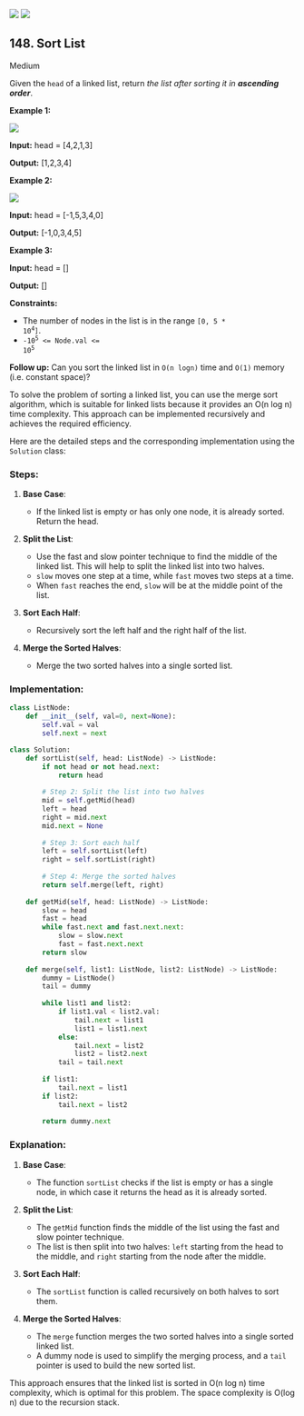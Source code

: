 [![](https://img.shields.io/github/stars/LeetCode-in-Python/LeetCode-in-Python?label=Stars&style=flat-square)](https://github.com/LeetCode-in-Python/LeetCode-in-Python)
[![](https://img.shields.io/github/forks/LeetCode-in-Python/LeetCode-in-Python?label=Fork%20me%20on%20GitHub%20&style=flat-square)](https://github.com/LeetCode-in-Python/LeetCode-in-Python/fork)

## 148\. Sort List

Medium

Given the `head` of a linked list, return _the list after sorting it in **ascending order**_.

**Example 1:**

![](https://assets.leetcode.com/uploads/2020/09/14/sort_list_1.jpg)

**Input:** head = [4,2,1,3]

**Output:** [1,2,3,4] 

**Example 2:**

![](https://assets.leetcode.com/uploads/2020/09/14/sort_list_2.jpg)

**Input:** head = [-1,5,3,4,0]

**Output:** [-1,0,3,4,5] 

**Example 3:**

**Input:** head = []

**Output:** [] 

**Constraints:**

*   The number of nodes in the list is in the range <code>[0, 5 * 10<sup>4</sup>]</code>.
*   <code>-10<sup>5</sup> <= Node.val <= 10<sup>5</sup></code>

**Follow up:** Can you sort the linked list in `O(n logn)` time and `O(1)` memory (i.e. constant space)?

To solve the problem of sorting a linked list, you can use the merge sort algorithm, which is suitable for linked lists because it provides an O(n log n) time complexity. This approach can be implemented recursively and achieves the required efficiency.

Here are the detailed steps and the corresponding implementation using the `Solution` class:

### Steps:

1. **Base Case**:
   - If the linked list is empty or has only one node, it is already sorted. Return the head.

2. **Split the List**:
   - Use the fast and slow pointer technique to find the middle of the linked list. This will help to split the linked list into two halves.
   - `slow` moves one step at a time, while `fast` moves two steps at a time.
   - When `fast` reaches the end, `slow` will be at the middle point of the list.

3. **Sort Each Half**:
   - Recursively sort the left half and the right half of the list.

4. **Merge the Sorted Halves**:
   - Merge the two sorted halves into a single sorted list.

### Implementation:

```python
class ListNode:
    def __init__(self, val=0, next=None):
        self.val = val
        self.next = next

class Solution:
    def sortList(self, head: ListNode) -> ListNode:
        if not head or not head.next:
            return head
        
        # Step 2: Split the list into two halves
        mid = self.getMid(head)
        left = head
        right = mid.next
        mid.next = None
        
        # Step 3: Sort each half
        left = self.sortList(left)
        right = self.sortList(right)
        
        # Step 4: Merge the sorted halves
        return self.merge(left, right)
    
    def getMid(self, head: ListNode) -> ListNode:
        slow = head
        fast = head
        while fast.next and fast.next.next:
            slow = slow.next
            fast = fast.next.next
        return slow
    
    def merge(self, list1: ListNode, list2: ListNode) -> ListNode:
        dummy = ListNode()
        tail = dummy
        
        while list1 and list2:
            if list1.val < list2.val:
                tail.next = list1
                list1 = list1.next
            else:
                tail.next = list2
                list2 = list2.next
            tail = tail.next
        
        if list1:
            tail.next = list1
        if list2:
            tail.next = list2
        
        return dummy.next
```

### Explanation:

1. **Base Case**:
   - The function `sortList` checks if the list is empty or has a single node, in which case it returns the head as it is already sorted.

2. **Split the List**:
   - The `getMid` function finds the middle of the list using the fast and slow pointer technique.
   - The list is then split into two halves: `left` starting from the head to the middle, and `right` starting from the node after the middle.

3. **Sort Each Half**:
   - The `sortList` function is called recursively on both halves to sort them.

4. **Merge the Sorted Halves**:
   - The `merge` function merges the two sorted halves into a single sorted linked list.
   - A dummy node is used to simplify the merging process, and a `tail` pointer is used to build the new sorted list.

This approach ensures that the linked list is sorted in O(n log n) time complexity, which is optimal for this problem. The space complexity is O(log n) due to the recursion stack.